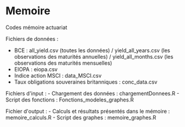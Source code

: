 # Memoire
Codes mémoire actuariat

Fichiers de données :
  - BCE : all_yield.csv (toutes les données) / yield_all_years.csv (les observations des maturités annuelles) / yield_all_months.csv (les observations des maturités mensuelles)
  - EIOPA : eiopa.csv
  - Indice action MSCI : data_MSCI.csv
  - Taux obligations souveraines britanniques : conc_data.csv
  
  Fichiers d'input :
    - Chargement des données : chargementDonnees.R
    - Script des fonctions : Fonctions_modeles_graphes.R
    
   Fichier d'output :
    - Calculs et résultats présentés dans le mémoire : memoire_calculs.R
    - Script des graphes : memoire_graphes.R
